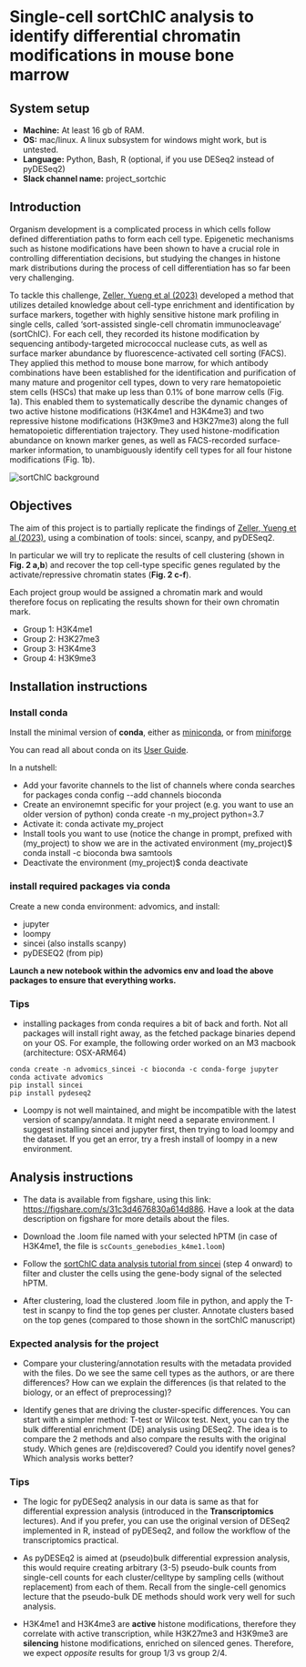 # Single-cell sortChIC analysis to identify differential chromatin modifications in mouse bone marrow

## System setup

 - **Machine:** At least 16 gb of RAM.
 - **OS:** mac/linux. A linux subsystem for windows might work, but is untested.
 - **Language:** Python, Bash, R (optional, if you use DESeq2 instead of pyDESeq2)
 - **Slack channel name:** project_sortchic

## Introduction

Organism development is a complicated process in which cells follow defined differentiation paths to form each cell type. Epigenetic mechanisms such as histone modifications have been shown to have a crucial role in controlling differentiation decisions, but studying the changes in histone mark distributions during the process of cell differentiation has so far been very challenging.

To tackle this challenge, [Zeller, Yueng et al (2023)](https://www.nature.com/articles/s41588-022-01260-3) developed a method that utilizes detailed knowledge about cell-type enrichment and identification by surface markers, together with highly sensitive histone mark profiling in single cells, called ‘sort-assisted single-cell chromatin immunocleavage’ (sortChIC). For each cell, they recorded its histone modification by sequencing antibody-targeted micrococcal nuclease cuts, as well as surface marker abundance by fluorescence-activated cell sorting (FACS). They applied this method to mouse bone marrow, for which antibody combinations have been established for the identification and purification of many mature and progenitor cell types, down to very rare hematopoietic stem cells (HSCs) that make up less than 0.1% of bone marrow cells (Fig. 1a). This enabled them to systematically describe the dynamic changes of two active histone modifications (H3K4me1 and H3K4me3) and two repressive histone modifications (H3K9me3 and H3K27me3) along the full hematopoietic differentiation trajectory. They used histone-modification abundance on known marker genes, as well as FACS-recorded surface-marker information, to unambiguously identify cell types for all four histone modifications (Fig. 1b).

![sortChIC background](https://media.springernature.com/full/springer-static/image/art%3A10.1038%2Fs41588-022-01259-w/MediaObjects/41588_2022_1259_Fig1_HTML.png?as=webp)

## Objectives

The aim of this project is to partially replicate the findings of [Zeller, Yueng et al (2023)](https://www.nature.com/articles/s41588-022-01260-3), using a combination of tools: sincei, scanpy, and pyDESeq2.

In particular we will try to replicate the results of cell clustering (shown in **Fig. 2 a,b**) and recover the top cell-type specific genes regulated by the activate/repressive chromatin states (**Fig. 2 c-f**).  

Each project group would be assigned a chromatin mark and would therefore focus on replicating the results shown for their own chromatin mark.

 - Group 1: H3K4me1
 - Group 2: H3K27me3
 - Group 3: H3K4me3
 - Group 4: H3K9me3

## Installation instructions

### Install conda

Install the minimal version of **conda**, either as [miniconda](https://www.anaconda.com/docs/getting-started/miniconda/main), or from [miniforge](https://github.com/conda-forge/miniforge)

You can read all about conda on its [User Guide](https://docs.conda.io/projects/conda/en/latest/user-guide/index.html).

In a nutshell:
   - Add your favorite channels to the list of channels where conda searches for packages conda config --add channels bioconda
   - Create an environemnt specific for your project (e.g. you want to use an older version of python) conda create -n my_project python=3.7
   - Activate it: conda activate my_project
   - Install tools you want to use (notice the change in prompt, prefixed with (my_project) to show we are in the activated environment (my_project)$ conda install -c bioconda bwa samtools
   - Deactivate the environment (my_project)$ conda deactivate

### install required packages via conda

Create a  new conda environment: advomics, and install:

 - jupyter
 - loompy
 - sincei (also installs scanpy)
 - pyDESEQ2 (from pip)

**Launch a new notebook within the advomics env and load the above packages to ensure that everything works.**


### Tips
 - installing packages from conda requires a bit of back and forth. Not all packages will install right away, as the fetched package binaries depend on your OS. For example, the following order worked on an M3 macbook (architecture: OSX-ARM64)

 ```
 conda create -n advomics_sincei -c bioconda -c conda-forge jupyter
 conda activate advomics
 pip install sincei
 pip install pydeseq2
 ```

 - Loompy is not well maintained, and might be incompatible with the latest version of scanpy/anndata. It might need a separate environment. I suggest installing sincei and jupyter first, then trying to load loompy and the dataset. If you get an error, try a fresh install of loompy in a new environment.


## Analysis instructions

 - The data is available from figshare, using this link: https://figshare.com/s/31c3d4676830a614d886. Have a look at the data description on figshare for more details about the files.

 - Download the .loom file named with your selected hPTM (in case of H3K4me1, the file is `scCounts_genebodies_k4me1.loom`)

 - Follow the [sortChIC data analysis tutorial from sincei](https://sincei.readthedocs.io/en/latest/content/tutorials/sincei_tutorial_sortChIC.html) (step 4 onward) to filter and cluster the cells using the gene-body signal of the selected hPTM.

 - After clustering, load the clustered .loom file in python, and apply the T-test in scanpy to find the top genes per cluster. Annotate clusters based on the top genes (compared to those shown in the sortChIC manuscript)


### Expected analysis for the project

 - Compare your clustering/annotation results with the metadata provided with the files. Do we see the same cell types as the authors, or are there differences? How can we explain the differences (is that related to the biology, or an effect of preprocessing)?

 - Identify genes that are driving the cluster-specific differences. You can start with a simpler method: T-test or Wilcox test. Next, you can try the bulk differential enrichment (DE) analysis using DESeq2. The idea is to compare the 2 methods and also compare the results with the original study. Which genes are (re)discovered? Could you identify novel genes? Which analysis works better?

### Tips

 - The logic for pyDESeq2 analysis in our data is same as that for differential expression analysis (introduced in the **Transcriptomics** lectures). And if you prefer, you can use the original version of DESeq2 implemented in R, instead of pyDESeq2, and follow the workflow of the transcriptomics practical.

 - As pyDESEq2 is aimed at (pseudo)bulk differential expression analysis, this would require creating arbitrary (3-5) pseudo-bulk counts from single-cell counts for each cluster/celltype by sampling cells (without replacement) from each of them. Recall from the single-cell genomics lecture that the pseudo-bulk DE methods should work very well for such analysis.

 - H3K4me1 and H3K4me3 are **active** histone modifications, therefore they correlate with active transcription, while H3K27me3 and H3K9me3 are **silencing** histone modifications, enriched on silenced genes. Therefore, we expect *opposite* results for group 1/3 vs group 2/4.
